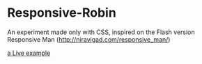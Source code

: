 # Responsive-Robin
An experiment made only with CSS, inspired on the Flash version Responsive Man (http://niravigad.com/responsive_man/)

[a Live example](http://htmlpreview.github.io/?https://github.com/wiznia/Responsive-Robin/blob/master/index.html)
